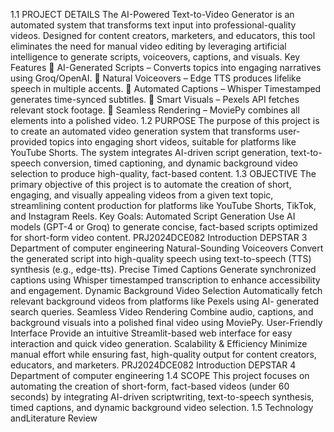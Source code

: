 1.1 PROJECT DETAILS
The AI-Powered Text-to-Video Generator is an automated system that transforms text
input into professional-quality videos. Designed for content creators, marketers, and
educators, this tool eliminates the need for manual video editing by leveraging
artificial intelligence to generate scripts, voiceovers, captions, and visuals. Key Features
 AI-Generated Scripts – Converts topics into engaging narratives using Groq/OpenAI.  Natural Voiceovers – Edge TTS produces lifelike speech in multiple accents.  Automated Captions – Whisper Timestamped generates time-synced subtitles.  Smart Visuals – Pexels API fetches relevant stock footage.  Seamless Rendering – MoviePy combines all elements into a polished video. 1.2 PURPOSE
The purpose of this project is to create an automated video generation system that
transforms user-provided topics into engaging short videos, suitable for platforms like
YouTube Shorts. The system integrates AI-driven script generation, text-to-speech
conversion, timed captioning, and dynamic background video selection to produce
high-quality, fact-based content. 1.3 OBJECTIVE
The primary objective of this project is to automate the creation of short, engaging, and visually appealing videos from a given text topic, streamlining content production
for platforms like YouTube Shorts, TikTok, and Instagram Reels. Key Goals:
Automated Script Generation
Use AI models (GPT-4 or Groq) to generate concise, fact-based scripts optimized for
short-form video content.
PRJ2024DCE082 Introduction
DEPSTAR 3 Department of computer engineering
Natural-Sounding Voiceovers
Convert the generated script into high-quality speech using text-to-speech (TTS)
synthesis (e.g., edge-tts). Precise Timed Captions
Generate synchronized captions using Whisper timestamped transcription to enhance
accessibility and engagement. Dynamic Background Video Selection
Automatically fetch relevant background videos from platforms like Pexels using AI- generated search queries. Seamless Video Rendering
Combine audio, captions, and background visuals into a polished final video
using MoviePy. User-Friendly Interface
Provide an intuitive Streamlit-based web interface for easy interaction and quick
video generation. Scalability & Efficiency
Minimize manual effort while ensuring fast, high-quality output for content creators, educators, and marketers.
PRJ2024DCE082 Introduction
DEPSTAR 4 Department of computer engineering
1.4 SCOPE
This project focuses on automating the creation of short-form, fact-based
videos (under 60 seconds) by integrating AI-driven scriptwriting, text-to-speech
synthesis, timed captions, and dynamic background video selection. 1.5 Technology andLiterature Review
